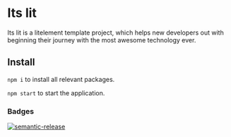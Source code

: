 # Its lit

Its lit is a litelement template project, which helps new developers out with beginning their journey with the most awesome technology ever.

## Install

`npm i` to install all relevant packages.

`npm start` to start the application.

### Badges

[![semantic-release](https://img.shields.io/badge/%20%20%F0%9F%93%A6%F0%9F%9A%80-semantic--release-e10079.svg)](https://github.com/semantic-release/semantic-release)
